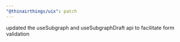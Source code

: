 ```yaml
---
"@thinairthings/uix": patch
---
```


updated the useSubgraph and useSubgraphDraft api to facilitate form validation
